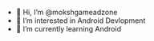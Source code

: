 - 👋 Hi, I’m @mokshgameadzone
- 👀 I’m interested in Android Devlopment
- 🌱 I’m currently learning Android


<!---
mokshgameadzone/mokshgameadzone is a ✨ special ✨ repository because its `README.md` (this file) appears on your GitHub profile.
You can click the Preview link to take a look at your changes.
--->
